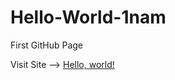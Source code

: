 # Hello-World-1nam
First GitHub Page

Visit Site -->  <a target="_blank" rel="noopener noreferrer" href="https://1nam.github.io/Hello-World-1nam/">Hello, world!</a>
